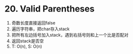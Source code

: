# 20. Valid Parentheses

1. 奇数长度直接返回false
2. 遍历字符串，把char存入stack
3. 把所有左边括号加入stack，遇到右括号则和上一个比是否配对
4. 返回stack是否空
5. T: O(n), S: O(n)